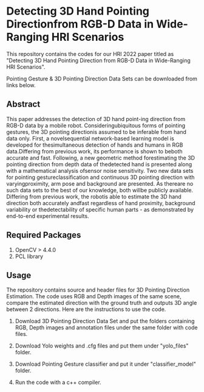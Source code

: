 # Detecting 3D Hand Pointing Directionfrom RGB-D Data in Wide-Ranging HRI Scenarios



This repository contains the codes for our HRI 2022 paper titled as "Detecting 3D Hand Pointing Direction from RGB-D Data in Wide-Ranging HRI Scenarios".

Pointing Gesture & 3D Pointing Direction Data Sets can be downloaded from links below.

## Abstract
This paper addresses the detection of 3D hand point-ing  direction  from  RGB-D  data  by  a  mobile  robot.  Consideringubiquitous forms of pointing gestures, the 3D pointing directionis  assumed  to  be  inferable  from  hand  data  only.  First,  a  novelsequential  network-based  learning  model  is  developed  for  thesimultaneous  detection  of  hands  and  humans  in  RGB  data.Differing  from  previous  work,  its  performance  is  shown  to  beboth  accurate  and  fast.  Following,  a  new  geometric  method  forestimating  the  3D  pointing  direction  from  depth  data  of  thedetected hand is presented along with a mathematical analysis ofsensor  noise  sensitivity.  Two  new  data  sets  for  pointing  gestureclassification and continuous 3D pointing direction with varyingproximity,  arm  pose  and  background  are  presented.  As  thereare  no  such  data  sets  to  the  best  of  our  knowledge,  both  willbe  publicly  available.  Differing  from  previous  work,  the  robotis  able  to  estimate  the  3D  hand  direction  both  accurately  andfast regardless of hand proximity, background variability or thedetectability  of  specific  human  parts  -  as  demonstrated  by  end-to-end  experimental  results.

## Required Packages
1. OpenCV > 4.4.0
2. PCL library


## Usage
The repository contains source and header files for 3D Pointing Direction Estimation. The code uses RGB and Depth images of the same scene, compare the estimated direction with the ground truth and outputs 3D angle between 2 directions. Here are the instructions to use the code.

1. Download 3D Pointing Direction Data Set and put the folders containing RGB, Depth images and annotation files under the same folder with code files.

2. Download Yolo weights and .cfg files and put them under "yolo_files" folder.

3. Download Pointing Gesture classifier and put it under "classifier_model" folder.

4. Run the code with a c++ compiler.

